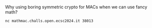 Why using boring symmetric crypto for MACs when we can use fancy math?

`nc mathmac.challs.open.ecsc2024.it 38013`